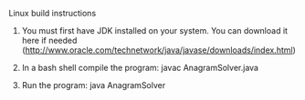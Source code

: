 Linux build instructions

1. You must first have JDK installed on your system. You can download it here if needed (http://www.oracle.com/technetwork/java/javase/downloads/index.html)

2. In a bash shell compile the program:
	javac AnagramSolver.java

3. Run the program:
	java AnagramSolver